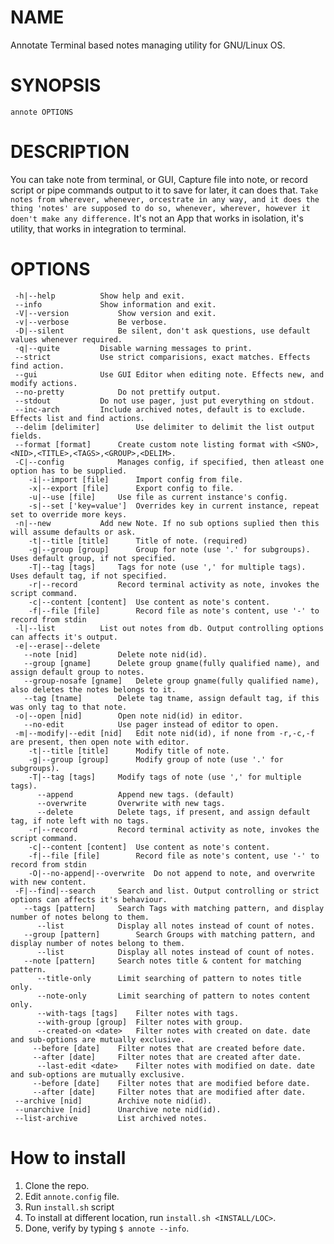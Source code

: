 # NAME

Annotate Terminal based notes managing utility for GNU/Linux OS.

# SYNOPSIS
	annote OPTIONS

# DESCRIPTION
 You can take note from terminal, or GUI, Capture file into note, or record script or pipe commands output to it to save for later, it can does that. 
`Take notes from wherever, whenever, orcestrate in any way, and it does the thing 'notes' are supposed to do so, whenever, wherever, however it doen't make any difference.`
 It's not an App that works in isolation, it's utility, that works in integration to terminal.

# OPTIONS
	 -h|--help			Show help and exit.
	 --info				Show information and exit.
	 -V|--version			Show version and exit.
	 -v|--verbose			Be verbose.
	 -D|--silent			Be silent, don't ask questions, use default values whenever required.
	 -q|--quite			Disable warning messages to print.
	 --strict			Use strict comparisions, exact matches. Effects find action.
	 --gui				Use GUI Editor when editing note. Effects new, and modify actions.
	 --no-pretty			Do not prettify output.
	 --stdout			Do not use pager, just put everything on stdout.
	 --inc-arch			Include archived notes, default is to exclude. Effects list and find actions.
	 --delim [delimiter]		Use delimiter to delimit the list output fields.
	 --format [format]		Create custom note listing format with <SNO>,<NID>,<TITLE>,<TAGS>,<GROUP>,<DELIM>.
	 -C|--config			Manages config, if specified, then atleast one option has to be supplied.
	    -i|--import [file]		Import config from file.
	    -x|--export [file]		Export config to file.
	    -u|--use [file]		Use file as current instance's config.
	    -s|--set ['key=value']	Overrides key in current instance, repeat set to override more keys.
	 -n|--new			Add new Note. If no sub options suplied then this will assume defaults or ask.
	    -t|--title [title]		Title of note. (required)
	    -g|--group [group]		Group for note (use '.' for subgroups). Uses default group, if not specified.
	    -T|--tag [tags]		Tags for note (use ',' for multiple tags). Uses default tag, if not specified.
	    -r|--record			Record terminal activity as note, invokes the script command.
	    -c|--content [content]	Use content as note's content.
	    -f|--file [file]		Record file as note's content, use '-' to record from stdin
	 -l|--list			List out notes from db. Output controlling options can affects it's output.
	 -e|--erase|--delete
	   --note [nid]			Delete note nid(id).
	   --group [gname]		Delete group gname(fully qualified name), and assign default group to notes.
	   --group-nosafe [gname]	Delete group gname(fully qualified name), also deletes the notes belongs to it.
	   --tag [tname]		Delete tag tname, assign default tag, if this was only tag to that note.
	 -o|--open [nid]		Open note nid(id) in editor.
	   --no-edit			Use pager instead of editor to open.
	 -m|--modify|--edit [nid]	Edit note nid(id), if none from -r,-c,-f are present, then open note with editor.
	    -t|--title [title]		Modify title of note.
	    -g|--group [group]		Modify group of note (use '.' for subgroups).
	    -T|--tag [tags]		Modify tags of note (use ',' for multiple tags).
	      --append			Append new tags. (default)
	      --overwrite		Overwrite with new tags.
	      --delete			Delete tags, if present, and assign default tag, if note left with no tags.
	    -r|--record			Record terminal activity as note, invokes the script command.
	    -c|--content [content]	Use content as note's content.
	    -f|--file [file]		Record file as note's content, use '-' to record from stdin
	    -O|--no-append|--overwrite	Do not append to note, and overwrite with new content.
	 -F|--find|--search		Search and list. Output controlling or strict options can affects it's behaviour.
	   --tags [pattern]		Search Tags with matching pattern, and display number of notes belong to them.
	      --list			Display all notes instead of count of notes.
	   --group [pattern]		Search Groups with matching pattern, and display number of notes belong to them.
	      --list			Display all notes instead of count of notes.
	   --note [pattern]		Search notes title & content for matching pattern.
	      --title-only		Limit searching of pattern to notes title only.
	      --note-only		Limit searching of pattern to notes content only.
	      --with-tags [tags]	Filter notes with tags.
	      --with-group [group]	Filter notes with group.
	      --created-on <date>	Filter notes with created on date. date and sub-options are mutually exclusive.
		 --before [date]	Filter notes that are created before date.
		 --after [date]		Filter notes that are created after date.
	      --last-edit <date>	Filter notes with modified on date. date and sub-options are mutually exclusive.
		 --before [date]	Filter notes that are modified before date.
		 --after [date]		Filter notes that are modified after date.
	 --archive [nid]		Archive note nid(id).
	 --unarchive [nid]		Unarchive note nid(id).
	 --list-archive			List archived notes.

# How to install
1. Clone the repo.
2. Edit `annote.config` file.
3. Run `install.sh` script
4. To install at different location, run `install.sh <INSTALL/LOC>`.
5. Done, verify by typing `$ annote --info`.
